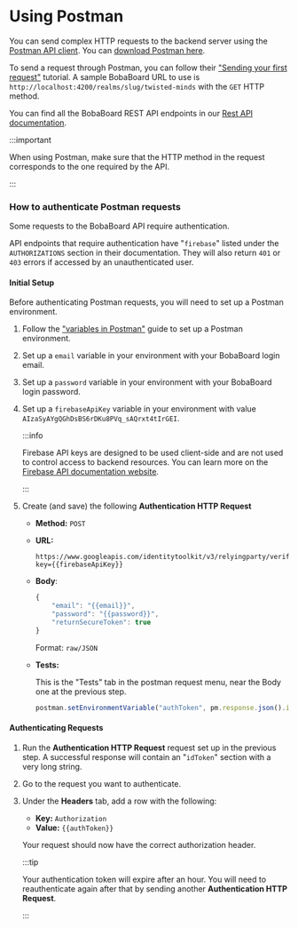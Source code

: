 # Using Postman

You can send complex HTTP requests to the backend server using the
[Postman API client](https://www.postman.com/product/api-client/). You can
[download Postman here](https://www.postman.com/downloads/).

To send a request through Postman, you can follow their
["Sending your first request"](https://learning.postman.com/docs/getting-started/sending-the-first-request/)
tutorial. A sample BobaBoard URL to use is
`http://localhost:4200/realms/slug/twisted-minds` with the `GET` HTTP method.

You can find all the BobaBoard REST API endpoints in our
[Rest API documentation](/docs/development/rest-api/).

:::important

When using Postman, make sure that the HTTP method in the request corresponds to
the one required by the API.

:::

### How to authenticate Postman requests

Some requests to the BobaBoard API require authentication.

API endpoints that require authentication have "`firebase`" listed under the
`AUTHORIZATIONS` section in their documentation. They will also return `401` or
`403` errors if accessed by an unauthenticated user.

#### Initial Setup

Before authenticating Postman requests, you will need to set up a Postman
environment.

1. Follow the
   ["variables in Postman"](https://www.javatpoint.com/variables-in-postman)
   guide to set up a Postman environment.

2. Set up a `email` variable in your environment with your BobaBoard login
   email.

3. Set up a `password` variable in your environment with your BobaBoard login
   password.

4. Set up a `firebaseApiKey` variable in your environment with value
   `AIzaSyAYgQGhDsBS6rDKu8PVq_sAQrxt4tIrGEI`.

   :::info

   Firebase API keys are designed to be used client-side and are not used to
   control access to backend resources. You can learn more on the
   [Firebase API documentation website](https://firebase.google.com/docs/projects/api-keys).

   :::

5. Create (and save) the following **Authentication HTTP Request**

   - **Method:** `POST`
   - **URL:**
     ```
     https://www.googleapis.com/identitytoolkit/v3/relyingparty/verifyPassword?key={{firebaseApiKey}}
     ```
   - **Body**:

     ```javascript showLineNumbers
     {
         "email": "{{email}}",
         "password": "{{password}}",
         "returnSecureToken": true
     }
     ```

     Format: `raw/JSON`

   - **Tests:**

     This is the "Tests" tab in the postman request menu, near the Body one at
     the previous step.

     ```javascript showLineNumbers
     postman.setEnvironmentVariable("authToken", pm.response.json().idToken);
     ```

#### Authenticating Requests

1. Run the **Authentication HTTP Request** request set up in the previous step.
   A successful response will contain an "`idToken`" section with a very long
   string.

2. Go to the request you want to authenticate.

3. Under the **Headers** tab, add a row with the following:

   - **Key:** `Authorization`
   - **Value:** `{{authToken}}`

   Your request should now have the correct authorization header.

   :::tip

   Your authentication token will expire after an hour. You will need to
   reauthenticate again after that by sending another **Authentication HTTP
   Request**.

   :::
